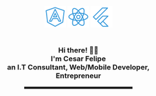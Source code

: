 


  <!-- Hi there! Feel free to make this your own but don't use my data -->

<div align="center">
	<img src="https://github.com/metaces/metaces/blob/main/icons8-angularjs-50.png" alt="metaces's angularjs">
	<img src="https://github.com/metaces/metaces/blob/main/icons8-react-native-50.png" alt="metaces's reactjs">
	<img src="https://github.com/metaces/metaces/blob/main/icons8-flutter-50.png" alt="metaces's flutter">
</div>

<div align="center">
  
<br>
  
<h3>Hi there! 👋🤓<br>I'm Cesar Felipe<br>an I.T Consultant, Web/Mobile Developer, <br>Entrepreneur</h3>

<hr width="50%" style="height:5px;">

</div>

<!--
**metaces/metaces** is a ✨ _special_ ✨ repository because its `README.md` (this file) appears on your GitHub profile.

Here are some ideas to get you started:

- 🔭 I’m currently working on ...
- 🌱 I’m currently learning ...
- 👯 I’m looking to collaborate on ...
- 🤔 I’m looking for help with ...
- 💬 Ask me about ...
- 📫 How to reach me: ...
- 😄 Pronouns: ...
- ⚡ Fun fact: ...
-->
